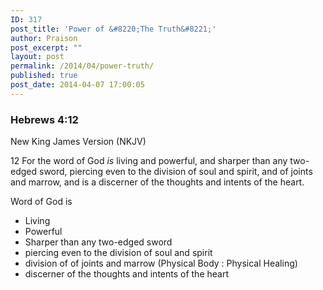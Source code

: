 ```yaml
---
ID: 317
post_title: 'Power of &#8220;The Truth&#8221;'
author: Praison
post_excerpt: ""
layout: post
permalink: /2014/04/power-truth/
published: true
post_date: 2014-04-07 17:00:05
---
```

<div>
<div>
<h3>Hebrews 4:12</h3>
New King James Version (NKJV)

</div>
<div>

12 For the word of God <i>is</i> living and powerful, and sharper than any two-edged sword, piercing even to the division of soul and spirit, and of joints and marrow, and is a discerner of the thoughts and intents of the heart.

Word of God is

</div>
</div>
<div>
<ul>
	<li>Living</li>
	<li>Powerful</li>
	<li>Sharper than any two-edged sword</li>
	<li>piercing even to the division of soul and spirit</li>
	<li>division of of joints and marrow (Physical Body : Physical Healing)</li>
	<li>discerner of the thoughts and intents of the heart</li>
</ul>
&nbsp;

&nbsp;

</div>
